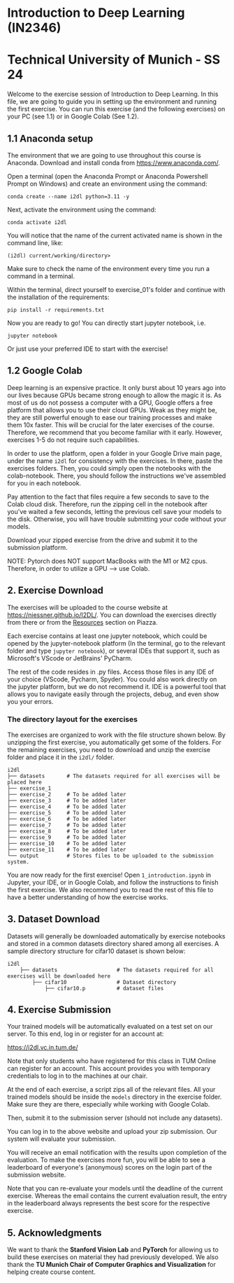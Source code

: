 # Introduction to Deep Learning (IN2346)

# Technical University of Munich - SS 24

Welcome to the exercise session of Introduction to Deep Learning. In this file, we are going to guide you in setting up the environment and running the first exercise. You can run this exercise (and the following exercises) on your PC (see 1.1) or in Google Colab (See 1.2).

## 1.1 Anaconda setup
The environment that we are going to use throughout this course is Anaconda.
Download and install conda from https://www.anaconda.com/.

Open a terminal (open the Anaconda Prompt or Anaconda Powershell Prompt on Windows) and create an environment using the command:

`conda create --name i2dl python=3.11 -y`

Next, activate the environment using the command:

`conda activate i2dl`

You will notice that the name of the current activated name is shown in the command line, like:

`(i2dl) current/working/directory>`

Make sure to check the name of the environment every time you run a command in a terminal.

Within the terminal, direct yourself to exercise_01's folder and continue with the installation of the requirements:

`pip install -r requirements.txt`

Now you are ready to go! You can directly start jupyter notebook, i.e.

`jupyter notebook`

Or just use your preferred IDE to start with the exercise!

## 1.2 Google Colab
Deep learning is an expensive practice. It only burst about 10 years ago into our lives because GPUs became strong enough to allow the magic it is.
As most of us do not possess a computer with a GPU, Google offers a free platform that allows you to use their cloud GPUs. Weak as they might be, they are still powerful enough to ease our training processes and make them 10x faster. This will be crucial for the later exercises of the course. Therefore, we recommend that you become familiar with it early.
However, exercises 1-5 do not require such capabilities.

In order to use the platform, open a folder in your Google Drive main page, under the name `i2dl` for consistency with the exercises.
In there, paste the exercises folders. Then, you could simply open the notebooks with the colab-notebook. There, you should follow the instructions we've assembled for you in each notebook.

Pay attention to the fact that files require a few seconds to save to the Colab cloud disk. Therefore, run the zipping cell in the notebook after you've waited a few seconds, letting the previous cell
save your models to the disk. Otherwise, you will have trouble submitting your code without your models.

Download your zipped exercise from the drive and submit it to the submission platform.

NOTE: Pytorch does NOT support MacBooks with the M1 or M2 cpus. Therefore, in order to utilize a GPU --> use Colab.

## 2. Exercise Download
The exercises will be uploaded to the course website at https://niessner.github.io/I2DL/. You can download the exercises directly from there or from the [Resources](https://piazza.com/tum.de/summer2024/in2346ss24/resources) section on Piazza.

Each exercise contains at least one jupyter notebook, which could be opened by the jupyter-notebook platform (In the terminal, go to the relevant folder and type `jupyter notebook`), or several IDEs that support it, such as Microsoft's VScode or JetBrains' PyCharm.

The rest of the code resides in .py files. Access those files in any IDE of your choice (VScode, Pycharm, Spyder). You could also work directly on the jupyter platform, but we do not recommend it.
IDE is a powerful tool that allows you to navigate easily through the projects, debug, and even show you your errors.

### The directory layout for the exercises
The exercises are organized to work with the file structure shown below. By unzipping the first exercise, you automatically get some of the folders. For the remaining exercises, you need to download and unzip the exercise folder and place it in the `i2dl/` folder.

    i2dl
    ├── datasets       # The datasets required for all exercises will be placed here
    ├── exercise_1                    
    ├── exercise_2     # To be added later
    ├── exercise_3     # To be added later
    ├── exercise_4     # To be added later
    ├── exercise_5     # To be added later
    ├── exercise_6     # To be added later
    ├── exercise_7     # To be added later  
    ├── exercise_8     # To be added later
    ├── exercise_9     # To be added later
    ├── exercise_10    # To be added later
    ├── exercise_11    # To be added later
    └── output         # Stores files to be uploaded to the submission system.

You are now ready for the first exercise! Open `1_introduction.ipynb` in Jupyter, your IDE, or in Google Colab, and follow the instructions to finish the first exercise.
We also recommend you to read the rest of this file to have a better understanding of how the exercise works.

## 3. Dataset Download
Datasets will generally be downloaded automatically by exercise notebooks and stored in a common datasets directory shared among all exercises. A sample directory structure for cifar10 dataset is shown below:

    i2dl
        ├── datasets                   # The datasets required for all exercises will be downloaded here
            ├── cifar10                # Dataset directory
                ├── cifar10.p          # dataset files


## 4. Exercise Submission
Your trained models will be automatically evaluated on a test set on our server. To this end, log in or register for an account at:

https://i2dl.vc.in.tum.de/

Note that only students who have registered for this class in TUM Online can register for an account. This account provides you with temporary credentials to log in to the machines at our chair.

At the end of each exercise, a script zips all of the relevant files. All your trained models should be inside the `models` directory in the exercise folder. Make sure they are there, especially while working with Google Colab.

Then, submit it to the submission server (should not include any datasets).

You can log in to the above website and upload your zip submission. Our system will evaluate your submission.

You will receive an email notification with the results upon completion of the evaluation. To make the exercises more fun, you will be able to see a leaderboard of everyone's (anonymous) scores on the login part of the submission website.

Note that you can re-evaluate your models until the deadline of the current exercise. Whereas the email contains the current evaluation result, the entry in the leaderboard always represents the best score for the respective exercise.

## 5. Acknowledgments
We want to thank the **Stanford Vision Lab** and **PyTorch** for allowing us to build these exercises on material they had previously developed. We also thank the **TU Munich Chair of Computer Graphics and Visualization** for helping create course content.